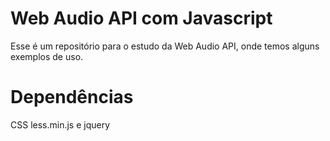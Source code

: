 # Web Audio API com Javascript

Esse é um repositório para o estudo da Web Audio API, onde temos alguns exemplos de uso.

# Dependências

CSS less.min.js e jquery

